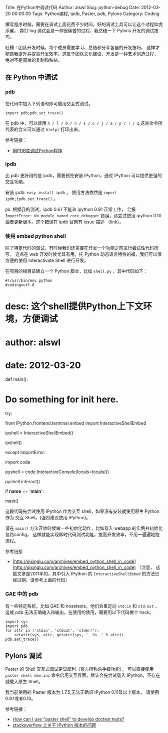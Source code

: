 Title: 在Python中调试代码
Author: alswl
Slug: python-debug
Date: 2012-03-20 00:00:00
Tags: Python编程, ipdb, Paster, pdb, Pylons
Category: Coding

撰写程序时候，需要在调试上面花费不少时间，好的调试工具可以让这个过程如虎添翼， 靠打 log 调试会是一种很痛苦的过程，我总结一下 Pylons
开发的调试技巧。

吐槽：团队开发时候，每个成员需要学习、总结和分享各自的开发技巧， 这样才能自我提升并提高开发效率。这属于团队文化建设，开发是一种艺术创造过程，
绝对不是简单的复制和粘帖。

## 在 Python 中调试

### pdb

在代码中加入下列语句即可启用交互式调试。

    
    import pdb;pdb.set_trace()

在 pdb 中，可以使用 `h / l / b / n / s / c / j / a / p / ! / q` 这些命令所代表的含义可以通过
`h(elp)` 打印出来。

参考链接：

  * [用PDB库调试Python程序](http://magustest.com/blog/python/use-pdb-debug-python/comment-page-1)

### ipdb

比 pdb 更好用的是 ipdb，需要预先安装 IPython，通过 IPython 可以提供更强的交互功能。

安装 ipdb: `easy_install ipdb` ， 使用方法依然是 `import ipdb;ipdb.set_trace()` 。

ps: 根据我的测试，ipdb 0.61 不能和 ipython 0.91 正常工作， 会报 `ImportError: No module named
core.debugger` 错误，请尝试使用 ipython 0.10 或者更新版本。这个错误在 ipdb 官网有 issue 描述
（[link](https://github.com/gotcha/ipdb/issues/9)）。

### 使用 embed python shell

除了特定代码的调试，有时候我们还需要在开发一个功能之前进行尝试性代码撰写， 这点在 web 开发时候尤其有用。托 Python
动态语言特性的福，我们可以很方便的使用 Interactivate Shell 进行开发。

在项目的根目录建立一个 Python 脚本，比如 `shell.py` ，其中代码如下：

    
    #!/usr/bin/env python
    #coding=utf-8

# desc: 这个shell提供Python上下文环境，方便调试

# author: alswl

# date: 2012-03-20

def main():

# Do something for init here.

try:

from IPython.frontend.terminal.embed import InteractiveShellEmbed

ipshell = InteractiveShellEmbed()

ipshell()

except ImportError:

import code

pyshell = code.InteractiveConsole(locals=locals())

pyshell.interact()

if __name__ == '__main__':

main()

这段代码先尝试使用 IPython 作为交互 shell，如果没有安装就使用原生 Python 作为 交互 Shell。(强烈建议使用 IPython)。

请在 `main()` 方法开始时候做一些初始化动作，比如载入 webapp 的实例并初始化各路config，
这样就能实现即时代码测试功能，提高开发效率，不用一遍遍地跑流程。

参考链接

  * [http://qixinglu.com/archives/embed_python_shell_in_code](http://qixinglu.com/archives/embed_python_shell_in_code) （注意， 这篇文章是2011年的，其中引入 IPython 的 `InteractiveShellEmbed` 的方法已经过期，请参考上面的代码）

### GAE 中的 pdb

有一些特定系统，比如 GAE 和 nosetests，他们会重定向 `std:in` 和 `std:out` ， 造成 pdb
无法正确输入和输出，在使用的使用，需要用以下代码做个 hack。

    
    import sys
    import pdb
    for attr in ('stdin', 'stdout', 'stderr'):
        setattr(sys, attr, getattr(sys, '__%s__' % attr))
    pdb.set_trace()

## Pylons 调试

Paster 的 Shell 交互式调试更显犀利（官方所称杀手级功能）， 可以直接使用 `paster shell dev.ini`
命令启用交互界面，默认会先尝试载入 IPython，不存在就载入原生 Shell。

我当前使用的 Paster 版本为 1.7.5,无法正确识 IPython 0.11及以上版本， 请使用0.9.1或者0.10。

参考链接：

  * [How can I use "paster shell" to develop doctest tests?](http://wiki.pylonshq.com/pages/viewpage.action?pageId=9011323)
  * [stackoverflow 上关于 IPython 版本的问题](http://stackoverflow.com/questions/7389388/pylons-paster-shell-does-not-run-in-ipython)

